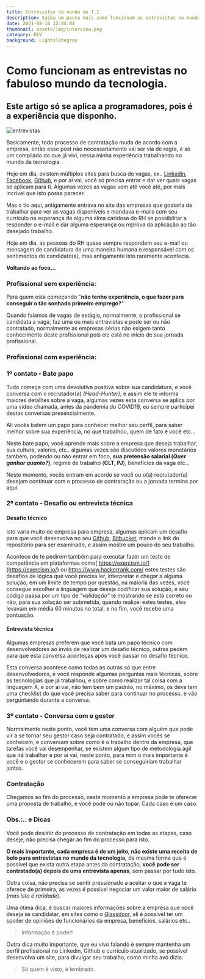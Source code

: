 ```yaml
---
title: Entrevistas no mundo de T.I
description: Saiba um pouco mais como funcionam as entrevistas no mundo da técnologia
date: 2021-08-16 12:44:04
thumbnail: assets/img/interview.png
category: DEV
background: Lightslategray
---
```

# Como funcionam as entrevistas no fabuloso mundo da tecnologia.



## **Este artigo só se aplica a programadores, pois é a experiência que disponho.**

![entrevistas](assets/img/interview.png "entrevistas")

Basicamente, todo processo de contratação muda de acordo com a empresa, então esse post não necessariamente vai ser via de regra, é só um compilado do que já vivi, nessa minha experiência trabalhando no mundo da tecnologia.

Hoje em dia, existem múltiplos sites para busca de vagas, ex.. [Linkedin](https://www.linkedin.com/feed/), [Facebook](https://www.facebook.com/groups/frontendvagas), [Github](https://github.com/frontendbr/vagas), e por ai vai, você só precisa entrar e dar ver quais vagas se aplicam para ti. Algumas vezes as vagas vem até você até, por mais incrível que isto possa parecer.

Mas o tio aqui, antigamente entrava no site das empresas que gostaria de trabalhar para ver as vagas disponíveis e mandava e-mails com seu currículo na esperança de alguma alma caridosa do RH se possibilitar a responder o e-mail e dar alguma esperança ou reprova da aplicação ao tão desejado trabalho. 

Hoje em dia, as pessoas do RH quase sempre respondem seu e-mail ou mensagem de candidatura de uma maneira humana e responsável com os sentimentos do candidato(a), mas antigamente isto raramente acontecia.

**Voltando ao foco...**

### **Profissional sem experiência:**

Para quem esta começando "**não tenho experiência, o que fazer para conseguir o tão sonhado primeiro emprego?**"

Quando falamos de vagas de estágio, normalmente, o profissional se candidata a vaga, faz uma ou mais entrevistas e pode ser ou não contratado, normalmente as empresas sérias não exigem tanto conhecimento deste profissional pois ele está no início de sua jornada profissional.



### **Profissional com experiência:**

### **1º contato - Bate papo**

Tudo começa com uma devolutiva positiva sobre sua candidatura, e você conversa com o recrutador(a) *(Head-Hunter)*, e assim ele te informa maiores detalhes sobre a vaga, algumas vezes esta conversa se aplica por uma vídeo chamada, antes da pandemia do COVID19, eu sempre participei destas conversas presencialmente. 

Ali vocês batem um papo para conhecer melhor seu perfil, para saber melhor sobre sua experiência, no que trabalhou, quem de fato é você etc...

Neste bate papo, você aprende mais sobre a empresa que deseja trabalhar, sua cultura, valores, etc.. algumas vezes são discutidos valores monetários também, podendo ou não entrar em foco, **sua pretensão salarial (***Quer ganhar quanto?***)**, regime de trabalho (**CLT, PJ**), benefícios da vaga etc...

Neste momento, vocês entram em acordo se você ou o(a) recrutador(a) desejam continuar com o processo de contratação ou a jornada termina por aqui.

### **2º contato - Desafio ou entrevista técnica**

#### Desafio técnico

Isto varia muito de empresa para empresa, algumas aplicam um desafio para que você desenvolva no seu [Github](https://github.com/), [Bitbucket](https://bitbucket.org/), mande o link do repositório para ser examinado, e assim mostre um pouco do seu trabalho. 

Acontece de te pedirem também para executar fazer um teste de competência em plataformas como[ https://exercism.io/](https://exercism.io/) ou <https://www.hackerrank.com/> estes testes são desafios de lógica que você precisa ler, interpretar e chegar a alguma solução, em um limite de tempo por questão, na maioria das vezes, você consegue escolher a linguagem que deseja codificar sua solução, e seu código passa por um tipo de *"validação"* te mostrando se está correto ou não, para sua solução ser submetida, quando realizei estes testes, eles levavam em média 60 minutos no total, e no fim, você recebe uma pontuação.

#### Entrevista técnica

Algumas empresas preferem que você bata um papo técnico com desenvolvedores ao invés de realizar um desafio técnico, outras pedem para que esta conversa aconteças após você passar no desafio técnico.

Esta conversa acontece como todas as outras só que entre desenvolvedores, e você responde algumas perguntas mais técnicas, sobre as tecnologias que já trabalhou, e sobre como realizar tal coisa com a linguagem X, e por ai vai, não tem bem um padrão, no máximo, os devs tem uma checklist do que você precisa saber para continuar no processo, e vão perguntando durante a conversa.

### **3º contato - Conversa com o gestor**

Normalmente neste ponto, você tem uma conversa com alguém que pode vir a se tornar seu gestor caso seja contratado, e assim vocês se conhecem, e conversam sobre como é o trabalho dentro da empresa, que tarefas você vai desempenhar, se existem algum tipo de metodologia ágil que irá trabalhar e por ai vai, neste ponto, para mim o mais importante é você e o gestor se conhecerem para saber se conseguiriam trabalhar juntos.

### **Contratação**

Chegamos ao fim do processo, neste momento a empresa pode te oferecer uma proposta de trabalho, e você pode ou não topar. Cada caso é um caso.

### Obs.:.. e Dicas

Você pode desistir do processo de contratação em todas as etapas, caso deseje, não precisa chegar ao fim do processo para isto.

**O mais importante, cada empresa é de um jeito, não existe uma receita de bolo para entrevistas no mundo da tecnologia,** da mesma forma que é possível que exista outra etapa antes da contratação, **você pode ser contratado(a) depois de uma entrevista apenas**, sem passar por tudo isto.

Outra coisa, não precisa se sentir pressionado a aceitar o que a vaga te oferece de primeira, as vezes é possível negociar um valor maior de salário (*mas isto é raridade*).

Uma ótima dica, é buscar maiores informações sobre a empresa que você deseja se candidatar, em sites como o [Glassdoor](https://www.glassdoor.com.br/member/home/index.htm), ali é possível ter um spoiler de opiniões de funcionários da empresa, benefícios, salários etc.. 

> Informação é poder!

Outra dica muito importante, que eu vivo falando é sempre mantenha um perfil profissional no Linkedin, Github e currículo atualizado, se possível desenvolva um site, para divulgar seu trabalho, como minha avó dizia:

> Só quem é visto, é lembrado.